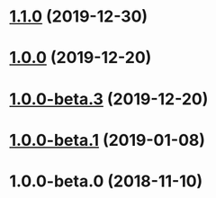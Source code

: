 # [1.1.0](https://github.com/banejs/container/compare/v1.0.0...v1.1.0) (2019-12-30)



# [1.0.0](https://github.com/banejs/container/compare/v1.0.0-beta.3...v1.0.0) (2019-12-20)



# [1.0.0-beta.3](https://github.com/banejs/container/compare/v1.0.0-beta.1...v1.0.0-beta.3) (2019-12-20)



# [1.0.0-beta.1](https://github.com/banejs/container/compare/v1.0.0-beta.0...v1.0.0-beta.1) (2019-01-08)



# 1.0.0-beta.0 (2018-11-10)



